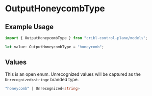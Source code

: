 # OutputHoneycombType

## Example Usage

```typescript
import { OutputHoneycombType } from "cribl-control-plane/models";

let value: OutputHoneycombType = "honeycomb";
```

## Values

This is an open enum. Unrecognized values will be captured as the `Unrecognized<string>` branded type.

```typescript
"honeycomb" | Unrecognized<string>
```